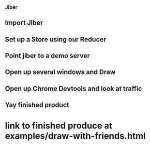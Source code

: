 ### Jiber

## Import Jiber

## Set up a Store using our Reducer

## Point jiber to a demo server

## Open up several windows and Draw

## Open up Chrome Devtools and look at traffic

## Yay finished product
# link to finished produce at examples/draw-with-friends.html
